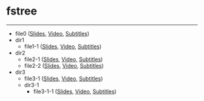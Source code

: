 # fstree
---
* file0 ([Slides](file0.pdf), [Video](file0.mp4), [Subtitles](file0.srt))
* dir1
	* file1-1 ([Slides](dir1/file1-1.pdf), [Video](dir1/file1-1.mp4), [Subtitles](dir1/file1-1.srt))
* dir2
	* file2-1 ([Slides](dir2/file2-1.pdf), [Video](dir2/file2-1.mp4), [Subtitles](dir2/file2-1.srt))
	* file2-2 ([Slides](dir2/file2-2.pdf), [Video](dir2/file2-2.mp4), [Subtitles](dir2/file2-2.srt))
* dir3
	* file3-1 ([Slides](dir3/file3-1.pdf), [Video](dir3/file3-1.mp4), [Subtitles](dir3/file3-1.srt))
	* dir3-1
		* file3-1-1 ([Slides](dir3/dir3-1/file3-1-1.pdf), [Video](dir3/dir3-1/file3-1-1.mp4), [Subtitles](dir3/dir3-1/file3-1-1.srt))
